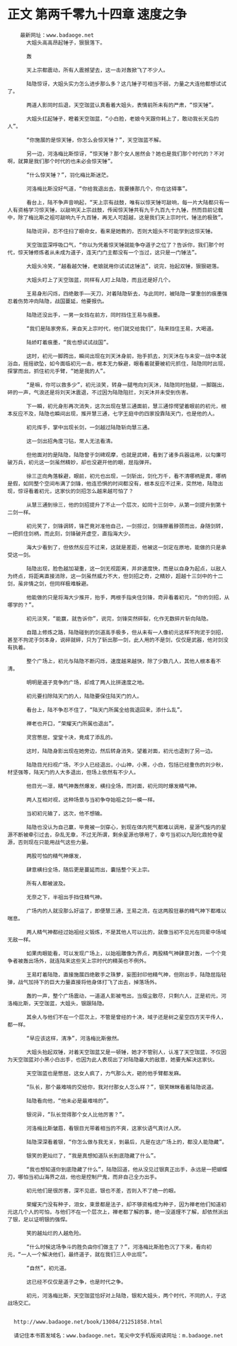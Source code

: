 # 正文 第两千零九十四章 速度之争
        最新网址：www.badaoge.net
          大姐头高高昂起锤子，狠狠落下。
      
          轰
      
          天上宗都震动，所有人震撼望去，这一击对轰掀飞了不少人。
      
          陆隐惊讶，大姐头实力怎么进步那么多？这几锤子可相当不弱，力量之大连他都想试试了。
      
          两道人影同时后退，天空珈蓝认真看着大姐头，表情前所未有的严肃，“惊天锤”。
      
          大姐头扛起锤子，瞪着天空珈蓝，“小白脸，老娘今天跟你耗上了，敢动我长天岛的人”。
      
          “你施展的是惊天锤，你怎么会惊天锤？”，天空珈蓝不解。
      
          另一边，河洛梅比斯惊讶，“惊天锤？那个女人居然会？她也是我们那个时代的？不对啊，就算是我们那个时代的也未必会惊天锤”。
      
          “什么惊天锤？”，羽化梅比斯迷茫。
      
          河洛梅比斯没好气道，“你给我退出去，我要揍那几个，你在这碍事”。
      
          看台上，陆不争声音响起，“天上宗有战鼓，唯有以惊天锤可敲响，每一片大陆都只有一人有资格学习惊天锤，以敲响天上宗战鼓，传闻惊天锤共有九千九百九十九锤，然而目前记载中，除了梅比斯之祖可敲响九千九百锤，再无人可超越，这是我们天上宗时代，锤法的极致”。
      
          陆隐诧异，忍不住扫了眼命女，看来是她教的，否则大姐头不可能学到这惊天锤。
      
          天空珈蓝深呼吸口气，“你以为凭着惊天锤就能争夺道子之位了？告诉你，我们那个时代，惊天锤修炼者从未成为道子，连天门门主都没有一个当过，这只是一门锤法”。
      
          大姐头冷笑，“越看越欠锤，老娘就用你试试这锤法”，说完，抬起双锤，狠狠砸落。
      
          大姐头盯上了天空珈蓝，同样有人盯上陆隐，而且还是好几个。
      
          王易身形闪烁，四绝散手——天刀，对着陆隐斩去，与此同时，被陆隐一掌重创的痕墨强忍着伤势冲向陆隐，战国蔓延，他要报仇。
      
          陆隐还没出手，一男一女挡在前方，同时挡住王易与痕墨。
      
          “我们是陆家旁系，来自天上宗时代，他们就交给我们”，陆来挡住王易，大喝道。
      
          陆娇盯着痕墨，“我也想试试战国”。
      
          这时，初元一脚跨出，瞬间出现在刘天沐身前，抬手抓去，刘天沐在与未安一战中本就浴血，摇摇欲坠，如今面临初元一击，根本无力躲避，眼看着就要被初元抓住，陆隐同时出现，探掌而出，抓住初元手臂，“她是我的人”。
      
          “是嘛，你可以救多少”，初元淡笑，转身一腿甩向刘天沐，陆隐同时抬腿，一脚踹出，砰的一声，气浪还是将刘天沐震退，不过因为陆隐阻拦，刘天沐并未受到伤害。
      
          下一瞬，初元身形再次消失，这次出现在慧三通面前，慧三通惊愕望着眼前的初元，根本反应不及，陆隐也瞬间出现，推开慧三通，七字王庭中的四家投靠陆天门，也是他的人。
      
          初元挥手，掌中出现长剑，一剑越过陆隐斩向慧三通。
      
          这一剑出招角度刁钻，常人无法看清。
      
          但他面对的是陆隐，陆隐曾于剑碑观摩，也就是武碑，看到了诸多兵器运用，以勾廉可破万兵，初元这一剑虽然精妙，却也没避开他的眼，屈指弹开。
      
          徐三正向角落躲避，眼前，初元也出现，一剑斩出，剑化万千，看不清哪柄是真，哪柄是假，如同整个空间布满了剑锋，他连恐惧的时间都没有，根本反应不过来，突然地，陆隐出现，惊讶看着初元，这家伙的剑招怎么越来越可怕了？
      
          从慧三通到徐三，他的剑招提升了不止一个层次，如同十三剑中，从第一剑提升到第十二剑一样。
      
          初元笑了，剑锋调转，锋芒竟对准他自己，一剑掠过，剑锋擦着脖颈而出，身随剑转，一把抓住剑柄，而此刻，剑锋破开虚空，直指海大少。
      
          海大少看到了，但依然反应不过来，这就是差距，他被这一剑定在原地，能做的只是承受这一剑。
      
          陆隐出现，脸色越加凝重，这一剑无视距离，并非速度快，而是以自身为起点，以敌人为终点，将距离直接消除，这一剑虽然威力不大，但剑招之奇，之精妙，超越十三剑中的十二剑，虽非情之剑，但同样极难躲避。
      
          他能做的只是将海大少推开，抬手，两根手指夹住剑锋，奇异看着初元，“你的剑招，从哪学的？”。
      
          初元淡笑，“能赢，就告诉你”，说完，剑锋突然碎裂，化作无数碎片斩向陆隐。
      
          自踏上修炼之路，陆隐碰到的剑道高手极多，但从未有一人像初元这样不拘泥于剑招，甚至不拘泥于剑本身，说碎就碎，只为了斩出那一剑，此人用的不是剑，仅仅是武器，他对剑没有执着。
      
          整个广场上，初元与陆隐不断闪烁，速度越来越快，除了少数几人，其他人根本看不清。
      
          明明是道子竞争的广场，却成了两人比拼速度之地。
      
          初元要扫除陆天门的人，陆隐要保住陆天门的人。
      
          看台上，陆不争忍不住了，“陆天门所属全给我退回来，添什么乱”。
      
          禅老也开口，“荣耀天门所属也退出”。
      
          灵宫憋屈，堂堂十决，竟成了添乱的。
      
          这时，陆隐身影出现在她旁边，然后转身消失，望着对面，初元也退到了另一边。
      
          陆隐目光扫视广场，不少人已经退出，小山神，小黑，小白，包括已经重伤的刘少秋，材坚强等，陆天门的人大多退出，但场上依然有不少人。
      
          他目光一凛，精气神轰然爆发，横扫全场，而对面，初元同时爆发精气神。
      
          两人互相对视，这种场景与当初争夺始祖之剑一模一样。
      
          当初初元输了，这次，他不想输。
      
          陆隐也没认为自己赢，毕竟被一剑穿心，到现在体内死气都难以调用，星源气旋内的星源不断被牵引过去，杂乱无章，不过无所谓，剩余星源也够用了，幸亏当初以九阳化鼎抢夺星源，否则现在只能用战气这些力量。
      
          两股可怕的精气神爆发，
      
          肆意横扫全场，随后更是蔓延而出，囊括整个天上宗。
      
          所有人都被波及。
      
          无奈之下，半祖出手挡住精气神。
      
          广场内的人就没那么好运了，即便慧三通，王易之流，在这两股狂暴的精气神下都难以喘息。
      
          两人精气神都经过始祖经义锻炼，不是其他人可以比的，就像当初不见光在同辈中场域无敌一样。
      
          如果肉眼能看，可以发现广场上，以始祖雕像为界点，两股精气神肆意对轰，一个个竞争者被轰出场外，就连陆来这些天上宗时代的精英也不例外。
      
          王易盯着陆隐，直接施展四绝散手之珠萝，妄图封印他精气神，但刚出手，陆隐屈指轻弹，战气加持下的巨大力量直接将他身体打飞了出去，掉落场外。
      
          轰的一声，整个广场震动，一道道人影被甩出，当烟尘散尽，只剩六人，正是初元，河洛梅比斯，天空珈蓝，大姐头，银跟陆隐。
      
          其余人与他们不在一个层次上，不管是曾经的十决，域子还是树之星空四方天平传人，都一样。
      
          “早应该这样，清净”，河洛梅比斯傲然。
      
          大姐头抬起双锤，对着天空珈蓝又是一顿锤，她才不管别人，认准了天空珈蓝，不仅因为天空珈蓝对小黑小白出手，也因为此人表现出了对陆隐最大的敌意，她要先解决这家伙。
      
          天空珈蓝也是憋屈，这女人疯了，力气那么大，砸的他手臂都发麻。
      
          “队长，那个最难啃的交给你，我对付那女人怎么样？”，银笑眯眯看着陆隐说道。
      
          陆隐看向他，“他未必是最难啃的”。
      
          银诧异，“队长觉得那个女人比他厉害？”。
      
          河洛梅比斯皱眉，看银目光带着相当的不爽，这家伙语气真讨人厌。
      
          陆隐深深看着银，“你怎么做与我无关，到最后，凡是在这广场上的，都没人能隐藏”。
      
          银笑的更灿烂了，“我是真想知道队长到底隐藏了什么”。
      
          “我也想知道你到底隐藏了什么”，陆隐回道，他从没见过银真正出手，永远是一把蝴蝶 刀，哪怕当初山海界之战，他也是控制尸鬼，而非自己全力出手。
      
          初元他们是很厉害，深不见底，银也不差，否则入不了绝一的眼。
      
          荣耀天门没有种子，泪女，束景都是法子，却不够资格成为种子，因为禅老他们知道初元这几个人的可怕，与他们不在一个层次上，禅老都了解的事，绝一没道理不了解，却依然派出了银，足以证明银的强悍。
      
          笑的越灿烂的人越危险。
      
          “什么时候这场争斗的胜负由你们做主了？”，河洛梅比斯脸色沉了下来，看向初元，“一人一个解决他们，最终道子，就在我们三人中出现”。
      
          “自然”，初元道。
      
          这已经不仅仅是道子之争，也是时代之争。
      
          初元，河洛梅比斯，天空珈蓝恰好对上陆隐，银和大姐头，两个时代，不同的人，于这战场交汇。
      
      
      http://www.badaoge.net/book/13084/21251858.html
      
      请记住本书首发域名：www.badaoge.net。笔尖中文手机版阅读网址：m.badaoge.net